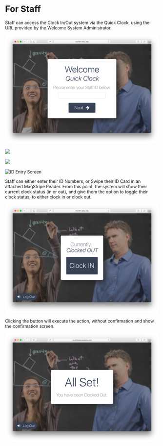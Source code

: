 # For Staff

Staff can access the Clock In/Out system via the Quick Clock, using the URL provided by the Welcome System Administrator.

![](../.gitbook/assets/screen-shot-2017-09-28-at-6.37.49-pm.png)

![](https://github.com/sdsu-its/welcome/tree/595738bfaa3001b2639b7c9de6053475726d2730/users/assets/Screen%20Shot%202017-09-28%20at%206.37.49%20PM.png)

![](https://github.com/sdsu-its/welcome/tree/595738bfaa3001b2639b7c9de6053475726d2730/users/assets/Screen%20Shot%202017-09-28%20at%206.37.49%20PM.png)

![ID Entry Screen](https://github.com/sdsu-its/welcome/tree/595738bfaa3001b2639b7c9de6053475726d2730/users/assets/Screen%20Shot%202017-09-28%20at%206.37.49%20PM.png)

Staff can either enter their ID Numbers, or Swipe their ID Card in an attached MagStripe Reader. From this point, the system will show their current clock status \(in or out\), and give them the option to toggle their clock status, to either clock in or clock out.

![Clock Status Display](../.gitbook/assets/screen-shot-2017-09-28-at-6.37.58-pm.png)

Clicking the button will execute the action, without confirmation and show the confirmation screen.

![Clock Out Confirmation Screen](../.gitbook/assets/screen-shot-2017-09-28-at-6.43.20-pm.png)

